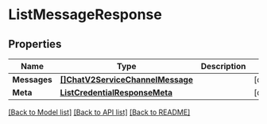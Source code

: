 # ListMessageResponse

## Properties

Name | Type | Description | Notes
------------ | ------------- | ------------- | -------------
**Messages** | [**[]ChatV2ServiceChannelMessage**](chat.v2.service.channel.message.md) |  |[optional] 
**Meta** | [**ListCredentialResponseMeta**](ListCredentialResponse_meta.md) |  |[optional] 

[[Back to Model list]](../README.md#documentation-for-models) [[Back to API list]](../README.md#documentation-for-api-endpoints) [[Back to README]](../README.md)


